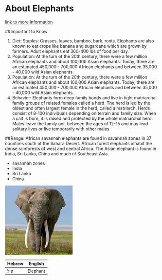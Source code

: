 # About Elephants 

[link to more information](https://en.wikipedia.org/wiki/Elephant)

##Important to Know  
1. Diet: Staples: Grasses, leaves, bamboo, bark, roots. Elephants are also known to eat crops like banana and sugarcane which are grown by farmers. Adult elephants eat 300-400 lbs of food per day.
2. Population: At the turn of the 20th century, there were a few million African elephants and about 100,000 Asian elephants. Today, there are an estimated 450,000 - 700,000 African elephants and between 35,000 - 40,000 wild Asian elephants.
3. Population: At the turn of the 20th century, there were a few million African elephants and about 100,000 Asian elephants. Today, there are an estimated 450,000 - 700,000 African elephants and between 35,000 - 40,000 wild Asian elephants.
4. Behavior: Elephants form deep family bonds and live in tight matriarchal family groups of related females called a herd. The herd is led by the oldest and often largest female in the herd, called a matriarch. Herds consist of 8-100 individuals depending on terrain and family size. When a calf is born, it is raised and protected by the whole matriarchal herd. Males leave the family unit between the ages of 12-15 and may lead solitary lives or live temporarily with other males 


##Range:
African savannah elephants are found in savannah zones in 37 countries south of the Sahara Desert. African forest elephants inhabit the dense rainforests of west and central Africa. The Asian elephant is found in India, Sri Lanka, China and much of Southeast Asia.

- savannah zones
- India
- Sri Lanka
- China 


![Image of github's](https://github.com/EdenYaakobi/ex1/blob/master/images/elephant.jpg)

Hebrew | English
-------|--------
פיל | Elephant 



